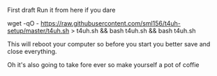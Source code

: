 First draft
Run it from here if you dare

wget -qO - https://raw.githubusercontent.com/sml156/t4uh-setup/master/t4uh.sh > t4uh.sh && bash t4uh.sh && bash t4uh.sh

This will reboot your computer so before you start you better save and close everything.

Oh it's also going to take fore ever so make yourself a pot of coffie
